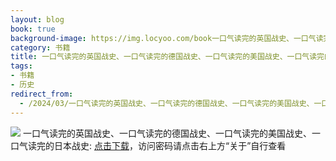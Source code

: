 ```yaml
---
layout: blog
book: true
background-image: https://img.locyoo.com/book一口气读完的英国战史、一口气读完的德国战史、一口气读完的美国战史、一口气读完的日本战史.jpg
category: 书籍
title: 一口气读完的英国战史、一口气读完的德国战史、一口气读完的美国战史、一口气读完的日本战史
tags:
- 书籍
- 历史
redirect_from:
  - /2024/03/一口气读完的英国战史、一口气读完的德国战史、一口气读完的美国战史、一口气读完的日本战史/
---
```

![](https://img.locyoo.com/book一口气读完的英国战史、一口气读完的德国战史、一口气读完的美国战史、一口气读完的日本战史.jpg)
一口气读完的英国战史、一口气读完的德国战史、一口气读完的美国战史、一口气读完的日本战史: <a name = "ref1" href="https://url18.ctfile.com/f/50983618-1249911137-fa3866?p=3619">点击下载</a>，访问密码请点击右上方“关于”自行查看